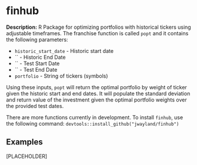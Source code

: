 # finhub

**Description:** R Package for optimizing portfolios with historical tickers using adjustable timeframes. The franchise function is called `popt` and it contains the following parameters:
* `historic_start_date` - Historic start date
* `` - Historic End Date
* `` - Test Start Date
* `` - Test End Date
* `portfolio` - String of tickers (symbols)

Using these inputs, `popt` will return the optimal portfolio by weight of ticker given the historic start and end dates. It will populate the standard deviation and return value of the investment given the optimal portfolio weights over the provided test dates. 

There are more functions currently in development. To install `finhub`, use the following command:
`devtools::install_github("jwayland/finhub")`

## Examples
[PLACEHOLDER]
